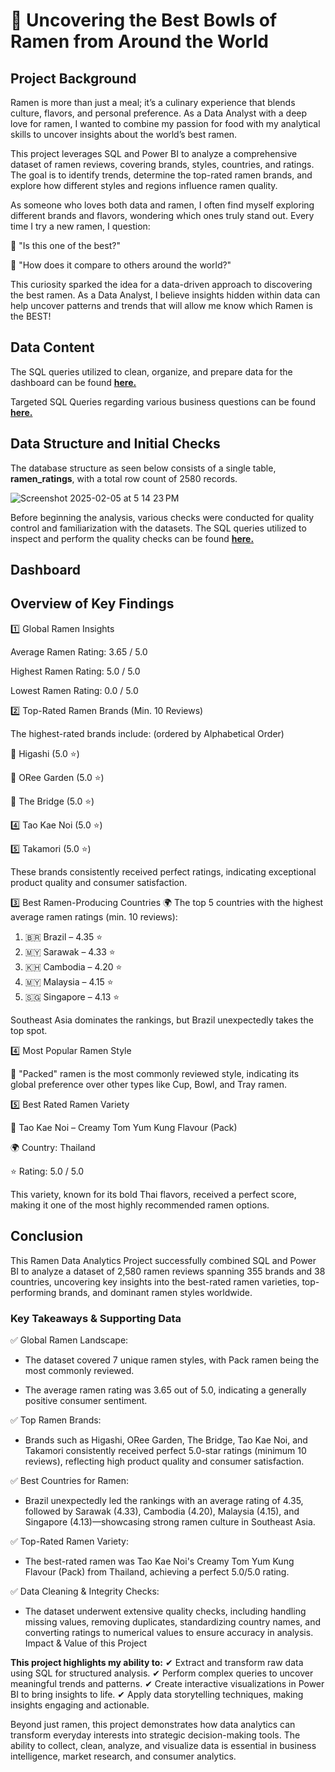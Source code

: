 # 🍜 Uncovering the Best Bowls of Ramen from Around the World

## Project Background
Ramen is more than just a meal; it’s a culinary experience that blends culture, flavors, and personal preference. As a Data Analyst with a deep love for ramen, I wanted to combine my passion for food with my analytical skills to uncover insights about the world’s best ramen.

This project leverages SQL and Power BI to analyze a comprehensive dataset of ramen reviews, covering brands, styles, countries, and ratings. The goal is to identify trends, determine the top-rated ramen brands, and explore how different styles and regions influence ramen quality.

As someone who loves both data and ramen, I often find myself exploring different brands and flavors, wondering which ones truly stand out. Every time I try a new ramen, I question:

🤔 "Is this one of the best?"

🤔 "How does it compare to others around the world?"

This curiosity sparked the idea for a data-driven approach to discovering the best ramen. As a Data Analyst, I believe insights hidden within data can help uncover patterns and trends that will allow me know which Ramen is the BEST!

## Data Content

The SQL queries utilized to clean, organize, and prepare data for the dashboard can be found [**here.**](https://github.com/bryanng77/Uncovering-the-Best-Bowls-of-Ramen-from-Around-the-World/blob/main/Data%20Cleaning_Ramen%20Analysis.sql)

Targeted SQL Queries regarding various business questions can be found [**here.**](https://github.com/bryanng77/Uncovering-the-Best-Bowls-of-Ramen-from-Around-the-World/blob/main/SQL%20Insights%20Query.sql)


## Data Structure and Initial Checks

The database structure as seen below consists of a single table, **ramen_ratings**, with a total row count of 2580 records.

![Screenshot 2025-02-05 at 5 14 23 PM](https://github.com/user-attachments/assets/662b3cbe-6d3b-4fc7-b80b-64b9338e256b)

Before beginning the analysis, various checks were conducted for quality control and familiarization with the datasets. The SQL queries utilized to inspect and perform the quality checks can be found [**here.**](https://github.com/bryanng77/Uncovering-the-Best-Bowls-of-Ramen-from-Around-the-World/blob/main/Data%20Cleaning_Ramen%20Analysis.sql)

## Dashboard

## Overview of Key Findings
1️⃣ Global Ramen Insights

Average Ramen Rating: 3.65 / 5.0

Highest Ramen Rating: 5.0 / 5.0

Lowest Ramen Rating: 0.0 / 5.0

2️⃣ Top-Rated Ramen Brands (Min. 10 Reviews)

The highest-rated brands include: (ordered by Alphabetical Order)

🥇 Higashi (5.0 ⭐)

🥈 ORee Garden (5.0 ⭐)

🥉 The Bridge (5.0 ⭐)

4️⃣ Tao Kae Noi (5.0 ⭐)

5️⃣ Takamori (5.0 ⭐)

These brands consistently received perfect ratings, indicating exceptional product quality and consumer satisfaction.

3️⃣ Best Ramen-Producing Countries 🌍
The top 5 countries with the highest average ramen ratings (min. 10 reviews):
1. 🇧🇷 Brazil – 4.35 ⭐
2. 🇲🇾 Sarawak – 4.33 ⭐
3. 🇰🇭 Cambodia – 4.20 ⭐
4. 🇲🇾 Malaysia – 4.15 ⭐
5. 🇸🇬 Singapore – 4.13 ⭐

Southeast Asia dominates the rankings, but Brazil unexpectedly takes the top spot.

4️⃣ Most Popular Ramen Style

🍜 "Packed" ramen is the most commonly reviewed style, indicating its global preference over other types like Cup, Bowl, and Tray ramen.

5️⃣ Best Rated Ramen Variety

🥇 Tao Kae Noi – Creamy Tom Yum Kung Flavour (Pack)

🌍 Country: Thailand

⭐ Rating: 5.0 / 5.0

This variety, known for its bold Thai flavors, received a perfect score, making it one of the most highly recommended ramen options.

## Conclusion
This Ramen Data Analytics Project successfully combined SQL and Power BI to analyze a dataset of 2,580 ramen reviews spanning 355 brands and 38 countries, uncovering key insights into the best-rated ramen varieties, top-performing brands, and dominant ramen styles worldwide.

### Key Takeaways & Supporting Data

✅ Global Ramen Landscape:

- The dataset covered 7 unique ramen styles, with Pack ramen being the most commonly reviewed.

- The average ramen rating was 3.65 out of 5.0, indicating a generally positive consumer sentiment.

✅ Top Ramen Brands:

- Brands such as Higashi, ORee Garden, The Bridge, Tao Kae Noi, and Takamori consistently received perfect 5.0-star ratings (minimum 10 reviews), reflecting high product quality and consumer satisfaction.

✅ Best Countries for Ramen:

- Brazil unexpectedly led the rankings with an average rating of 4.35, followed by Sarawak (4.33), Cambodia (4.20), Malaysia (4.15), and Singapore (4.13)—showcasing strong ramen culture in Southeast Asia.

✅ Top-Rated Ramen Variety:

- The best-rated ramen was Tao Kae Noi's Creamy Tom Yum Kung Flavour (Pack) from Thailand, achieving a perfect 5.0/5.0 rating.

✅ Data Cleaning & Integrity Checks:

- The dataset underwent extensive quality checks, including handling missing values, removing duplicates, standardizing country names, and converting ratings to numerical values to ensure accuracy in analysis.
Impact & Value of this Project

**This project highlights my ability to:**
✔ Extract and transform raw data using SQL for structured analysis.
✔ Perform complex queries to uncover meaningful trends and patterns.
✔ Create interactive visualizations in Power BI to bring insights to life.
✔ Apply data storytelling techniques, making insights engaging and actionable.

Beyond just ramen, this project demonstrates how data analytics can transform everyday interests into strategic decision-making tools. The ability to collect, clean, analyze, and visualize data is essential in business intelligence, market research, and consumer analytics.
